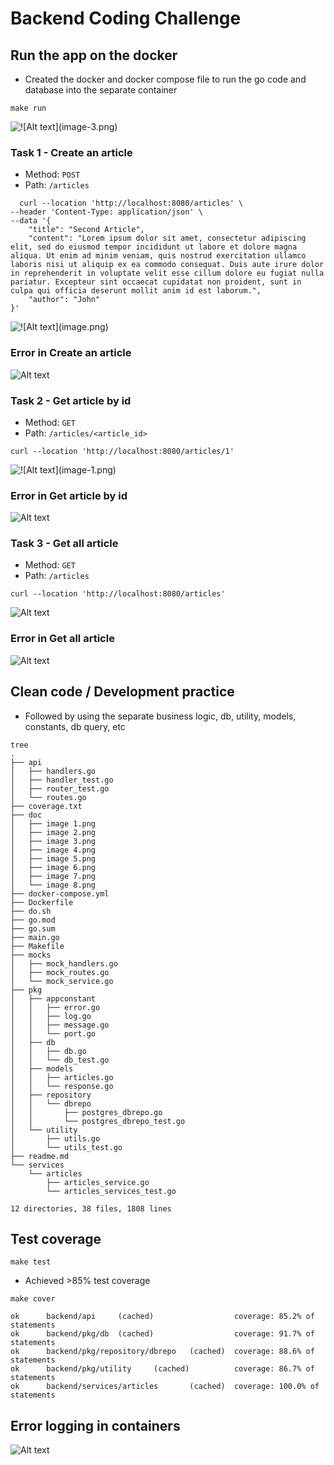 # Backend Coding Challenge

## Run the app on the docker
 - Created the docker and docker compose file to run the go code and database into the separate container
```
make run
```
![!\[Alt text\](image-3.png)](<doc/image 1.png>)


### Task 1 - Create an article
- Method: `POST`
- Path: `/articles`
```
  curl --location 'http://localhost:8080/articles' \
--header 'Content-Type: application/json' \
--data '{
    "title": "Second Article",
    "content": "Lorem ipsum dolor sit amet, consectetur adipiscing elit, sed do eiusmod tempor incididunt ut labore et dolore magna aliqua. Ut enim ad minim veniam, quis nostrud exercitation ullamco laboris nisi ut aliquip ex ea commodo consequat. Duis aute irure dolor in reprehenderit in voluptate velit esse cillum dolore eu fugiat nulla pariatur. Excepteur sint occaecat cupidatat non proident, sunt in culpa qui officia deserunt mollit anim id est laborum.",
    "author": "John"
}'
```
![!\[Alt text\](image.png)](<doc/image 2.png>)

### Error in Create an article
![Alt text](<doc/image 5.png>)

### Task 2 - Get article by id
- Method: `GET`
- Path: `/articles/<article_id>`
```
curl --location 'http://localhost:8080/articles/1'
```
![!\[Alt text\](image-1.png)](<doc/image 3.png>)

### Error in Get article by id
![Alt text](<doc/image 6.png>)

### Task 3 - Get all article
- Method: `GET`
- Path: `/articles`
```
curl --location 'http://localhost:8080/articles'
```
![Alt text](<doc/image 4.png>)

### Error in Get all article
![Alt text](<doc/image 7.png>)

## Clean code / Development practice
- Followed by using the separate business logic, db, utility, models, constants, db query, etc
```
tree
.
├── api
│   ├── handlers.go
│   ├── handler_test.go
│   ├── router_test.go
│   └── routes.go
├── coverage.txt
├── doc
│   ├── image 1.png
│   ├── image 2.png
│   ├── image 3.png
│   ├── image 4.png
│   ├── image 5.png
│   ├── image 6.png
│   ├── image 7.png
│   └── image 8.png
├── docker-compose.yml
├── Dockerfile
├── do.sh
├── go.mod
├── go.sum
├── main.go
├── Makefile
├── mocks
│   ├── mock_handlers.go
│   ├── mock_routes.go
│   └── mock_service.go
├── pkg
│   ├── appconstant
│   │   ├── error.go
│   │   ├── log.go
│   │   ├── message.go
│   │   └── port.go
│   ├── db
│   │   ├── db.go
│   │   └── db_test.go
│   ├── models
│   │   ├── articles.go
│   │   └── response.go
│   ├── repository
│   │   └── dbrepo
│   │       ├── postgres_dbrepo.go
│   │       └── postgres_dbrepo_test.go
│   └── utility
│       ├── utils.go
│       └── utils_test.go
├── readme.md
└── services
    └── articles
        ├── articles_service.go
        └── articles_services_test.go

12 directories, 38 files, 1808 lines
```

## Test coverage
```
make test
```
- Achieved >85% test coverage

```
make cover
```

```
ok      backend/api     (cached)                  coverage: 85.2% of statements
ok      backend/pkg/db  (cached)                  coverage: 91.7% of statements
ok      backend/pkg/repository/dbrepo   (cached)  coverage: 88.6% of statements
ok      backend/pkg/utility     (cached)          coverage: 86.7% of statements
ok      backend/services/articles       (cached)  coverage: 100.0% of statements
```
## Error logging in containers
![Alt text](<doc/image 8.png>)
